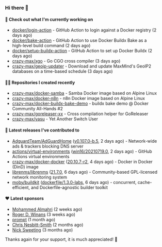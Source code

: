 ### Hi there 👋

#### 👷 Check out what I'm currently working on

- [docker/login-action](https://github.com/docker/login-action) - GitHub Action to login against a Docker registry (2 days ago)
- [docker/bake-action](https://github.com/docker/bake-action) - GitHub Action to use Docker Buildx Bake as a high-level build command (2 days ago)
- [docker/setup-buildx-action](https://github.com/docker/setup-buildx-action) - GitHub Action to set up Docker Buildx (2 days ago)
- [crazy-max/xgo](https://github.com/crazy-max/xgo) - Go CGO cross compiler (3 days ago)
- [crazy-max/geoip-updater](https://github.com/crazy-max/geoip-updater) - Download and update MaxMind&#39;s GeoIP2 databases on a time-based schedule (3 days ago)

#### 👨‍💻 Repositories I created recently

- [crazy-max/docker-samba](https://github.com/crazy-max/docker-samba) - Samba Docker image based on Alpine Linux
- [crazy-max/docker-n8n](https://github.com/crazy-max/docker-n8n) - n8n Docker image based on Alpine Linux
- [crazy-max/docker-buildx-bake-demo](https://github.com/crazy-max/docker-buildx-bake-demo) - buildx bake demo @ Docker Community All-Hands #2
- [crazy-max/goreleaser-xx](https://github.com/crazy-max/goreleaser-xx) - Cross compilation helper for GoReleaser
- [crazy-max/yasu](https://github.com/crazy-max/yasu) - Yet Another Switch User

#### 🚀 Latest releases I've contributed to

- [AdguardTeam/AdGuardHome](https://github.com/AdguardTeam/AdGuardHome) ([v0.107.0-b.5](https://github.com/AdguardTeam/AdGuardHome/releases/tag/v0.107.0-b.5), 2 days ago) - Network-wide ads &amp; trackers blocking DNS server
- [actions/virtual-environments](https://github.com/actions/virtual-environments) ([win16/20210719.0](https://github.com/actions/virtual-environments/releases/tag/win16%2F20210719.0), 2 days ago) - GitHub Actions virtual environments
- [crazy-max/docker-docker](https://github.com/crazy-max/docker-docker) ([20.10.7-r2](https://github.com/crazy-max/docker-docker/releases/tag/20.10.7-r2), 4 days ago) - Docker in Docker (DinD) image
- [librenms/librenms](https://github.com/librenms/librenms) ([21.7.0](https://github.com/librenms/librenms/releases/tag/21.7.0), 6 days ago) - Community-based GPL-licensed network monitoring system
- [moby/buildkit](https://github.com/moby/buildkit) ([dockerfile/1.3.0-labs](https://github.com/moby/buildkit/releases/tag/dockerfile%2F1.3.0-labs), 6 days ago) - concurrent, cache-efficient, and Dockerfile-agnostic builder toolkit

#### ❤️ Latest sponsors
- [Mohammed Almahri](https://github.com/Qourat) (2 weeks ago)
- [Roger D. Winans](https://github.com/solvaholic) (3 weeks ago)
- [prompt](https://github.com/pr-mpt) (1 month ago)
- [Chris Nesbitt-Smith](https://github.com/chrisns) (2 months ago)
- [Nick Sweeting](https://github.com/pirate) (3 months ago)

Thanks again for your support, it is much appreciated! 🙏

